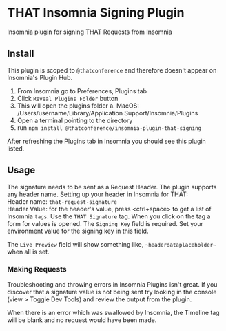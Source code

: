 # THAT Insomnia Signing Plugin

Insomnia plugin for signing THAT Requests from Insomnia

## Install

This plugin is scoped to `@thatconference` and therefore doesn't appear on Insomnia's Plugin Hub.

1. From Insomnia go to Preferences, Plugins tab
1. Click `Reveal Plugins Folder` button
1. This will open the plugins folder
    a. MacOS: /Users/username/Library/Application Support/Insomnia/Plugins
1. Open a terminal pointing to the directory
1. run `npm install @thatconference/insomnia-plugin-that-signing`

After refreshing the Plugins tab in Insomnia you should see this plugin listed.

## Usage

The signature needs to be sent as a Request Header. The plugin supports any header name. Setting up your header in Insomnia for THAT:  
Header name: `that-request-signature`  
Header Value: for the header's value, press <ctrl+space> to get a list of Insomnia `tags`. Use the `THAT Signature` tag. When you click on the tag a form for values is opened. The `Signing Key` field is required. Set your environment value for the signing key in this field.

The `Live Preview` field will show something like, `~headerdataplaceholder~` when all is set.

### Making Requests

Troubleshooting and throwing errors in Insomnia Plugins isn't great. If you discover that a signature value is not being sent try looking in the console (view > Toggle Dev Tools) and review the output from the plugin.

When there is an error which was swallowed by Insomnia, the Timeline tag will be blank and no request would have been made.
